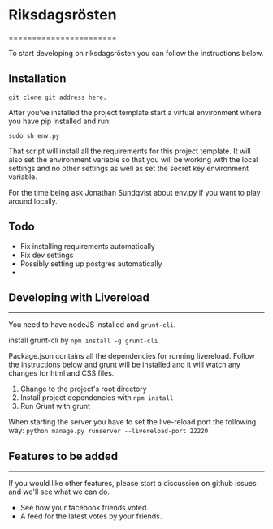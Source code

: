 # Riksdagsrösten
=======================

To start developing on riksdagsrösten you can follow the instructions below. 

Installation
------------

    git clone git address here. 

After you've installed the project template start a virtual environment where you have pip installed and run:
    
    sudo sh env.py

That script will install all the requirements for this project template. It will also set the environment variable so that you will be working with the local settings and no other settings as well as set the secret key environment variable. 

For the time being ask Jonathan Sundqvist about env.py if you want to play around locally. 

Todo
-----
- Fix installing requirements automatically
- Fix dev settings
- Possibly setting up postgres automatically
- 

## Developing with Livereload
--------------------------

You need to have nodeJS installed and `grunt-cli`. 

install grunt-cli by `npm install -g grunt-cli`

Package.json contains all the dependencies for running livereload. Follow the instructions below and grunt will be installed and it will watch any changes for html and CSS files. 

1. Change to the project's root directory
2. Install project dependencies with `npm install`
3. Run Grunt with grunt

When starting the server you have to set the live-reload port the following way: `python manage.py runserver --livereload-port 22220`

## Features to be added
-----------------------
If you would like other features, please start a discussion on github issues and we'll see what we can do. 

* See how your facebook friends voted. 
* A feed for the latest votes by your friends.
